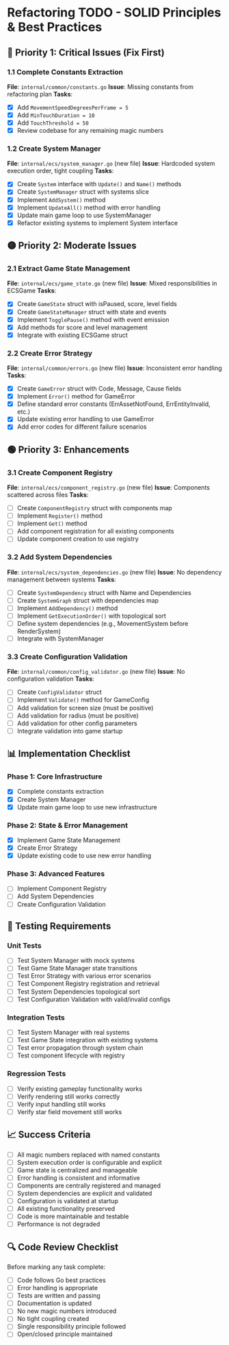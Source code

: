 # Refactoring TODO - SOLID Principles & Best Practices

## 🔴 **Priority 1: Critical Issues (Fix First)**

### 1.1 Complete Constants Extraction
**File**: `internal/common/constants.go`
**Issue**: Missing constants from refactoring plan
**Tasks**:
- [x] Add `MovementSpeedDegreesPerFrame = 5`
- [x] Add `MinTouchDuration = 10`
- [x] Add `TouchThreshold = 50`
- [x] Review codebase for any remaining magic numbers

### 1.2 Create System Manager
**File**: `internal/ecs/system_manager.go` (new file)
**Issue**: Hardcoded system execution order, tight coupling
**Tasks**:
- [x] Create `System` interface with `Update()` and `Name()` methods
- [x] Create `SystemManager` struct with systems slice
- [x] Implement `AddSystem()` method
- [x] Implement `UpdateAll()` method with error handling
- [x] Update main game loop to use SystemManager
- [x] Refactor existing systems to implement System interface

## 🟡 **Priority 2: Moderate Issues**

### 2.1 Extract Game State Management
**File**: `internal/ecs/game_state.go` (new file)
**Issue**: Mixed responsibilities in ECSGame
**Tasks**:
- [x] Create `GameState` struct with isPaused, score, level fields
- [x] Create `GameStateManager` struct with state and events
- [x] Implement `TogglePause()` method with event emission
- [x] Add methods for score and level management
- [x] Integrate with existing ECSGame struct

### 2.2 Create Error Strategy
**File**: `internal/common/errors.go` (new file)
**Issue**: Inconsistent error handling
**Tasks**:
- [x] Create `GameError` struct with Code, Message, Cause fields
- [x] Implement `Error()` method for GameError
- [x] Define standard error constants (ErrAssetNotFound, ErrEntityInvalid, etc.)
- [x] Update existing error handling to use GameError
- [x] Add error codes for different failure scenarios

## 🟢 **Priority 3: Enhancements**

### 3.1 Create Component Registry
**File**: `internal/ecs/component_registry.go` (new file)
**Issue**: Components scattered across files
**Tasks**:
- [ ] Create `ComponentRegistry` struct with components map
- [ ] Implement `Register()` method
- [ ] Implement `Get()` method
- [ ] Add component registration for all existing components
- [ ] Update component creation to use registry

### 3.2 Add System Dependencies
**File**: `internal/ecs/system_dependencies.go` (new file)
**Issue**: No dependency management between systems
**Tasks**:
- [ ] Create `SystemDependency` struct with Name and Dependencies
- [ ] Create `SystemGraph` struct with dependencies map
- [ ] Implement `AddDependency()` method
- [ ] Implement `GetExecutionOrder()` with topological sort
- [ ] Define system dependencies (e.g., MovementSystem before RenderSystem)
- [ ] Integrate with SystemManager

### 3.3 Create Configuration Validation
**File**: `internal/common/config_validator.go` (new file)
**Issue**: No configuration validation
**Tasks**:
- [ ] Create `ConfigValidator` struct
- [ ] Implement `Validate()` method for GameConfig
- [ ] Add validation for screen size (must be positive)
- [ ] Add validation for radius (must be positive)
- [ ] Add validation for other config parameters
- [ ] Integrate validation into game startup

## 📊 **Implementation Checklist**

### Phase 1: Core Infrastructure
- [x] Complete constants extraction
- [x] Create System Manager
- [x] Update main game loop to use new infrastructure

### Phase 2: State & Error Management
- [x] Implement Game State Management
- [x] Create Error Strategy
- [x] Update existing code to use new error handling

### Phase 3: Advanced Features
- [ ] Implement Component Registry
- [ ] Add System Dependencies
- [ ] Create Configuration Validation

## 🧪 **Testing Requirements**

### Unit Tests
- [ ] Test System Manager with mock systems
- [ ] Test Game State Manager state transitions
- [ ] Test Error Strategy with various error scenarios
- [ ] Test Component Registry registration and retrieval
- [ ] Test System Dependencies topological sort
- [ ] Test Configuration Validation with valid/invalid configs

### Integration Tests
- [ ] Test System Manager with real systems
- [ ] Test Game State integration with existing systems
- [ ] Test error propagation through system chain
- [ ] Test component lifecycle with registry

### Regression Tests
- [ ] Verify existing gameplay functionality works
- [ ] Verify rendering still works correctly
- [ ] Verify input handling still works
- [ ] Verify star field movement still works

## 📈 **Success Criteria**

- [ ] All magic numbers replaced with named constants
- [ ] System execution order is configurable and explicit
- [ ] Game state is centralized and manageable
- [ ] Error handling is consistent and informative
- [ ] Components are centrally registered and managed
- [ ] System dependencies are explicit and validated
- [ ] Configuration is validated at startup
- [ ] All existing functionality preserved
- [ ] Code is more maintainable and testable
- [ ] Performance is not degraded

## 🔍 **Code Review Checklist**

Before marking any task complete:
- [ ] Code follows Go best practices
- [ ] Error handling is appropriate
- [ ] Tests are written and passing
- [ ] Documentation is updated
- [ ] No new magic numbers introduced
- [ ] No tight coupling created
- [ ] Single responsibility principle followed
- [ ] Open/closed principle maintained 
